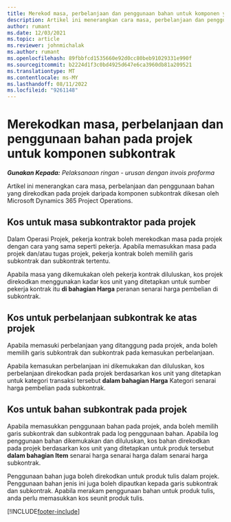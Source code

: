 ```yaml
---
title: Merekod masa, perbelanjaan dan penggunaan bahan untuk komponen yang disubkontrak
description: Artikel ini menerangkan cara masa, perbelanjaan dan penggunaan bahan yang direkodkan pada projek daripada komponen subkontrak dikesan oleh Microsoft Dynamics 365 Project Operations.
author: rumant
ms.date: 12/03/2021
ms.topic: article
ms.reviewer: johnmichalak
ms.author: rumant
ms.openlocfilehash: 89fbbfcd1535660e92d0cc80beb91029331e990f
ms.sourcegitcommit: b2224d1f3c0bd4925d647e6ca3960db81a209521
ms.translationtype: MT
ms.contentlocale: ms-MY
ms.lasthandoff: 08/11/2022
ms.locfileid: "9261148"
---
```

# <a name="recording-time-expenses-and-material-usage-on-projects-for-subcontracted-components"></a>Merekodkan masa, perbelanjaan dan penggunaan bahan pada projek untuk komponen subkontrak

_**Gunakan Kepada:** Pelaksanaan ringan - urusan dengan invois proforma_

Artikel ini menerangkan cara masa, perbelanjaan dan penggunaan bahan yang direkodkan pada projek daripada komponen subkontrak dikesan oleh Microsoft Dynamics 365 Project Operations.

## <a name="costing-for-subcontractor-time-on-projects"></a>Kos untuk masa subkontraktor pada projek
Dalam Operasi Projek, pekerja kontrak boleh merekodkan masa pada projek dengan cara yang sama seperti pekerja. Apabila memasukkan masa pada projek dan/atau tugas projek, pekerja kontrak boleh memilih garis subkontrak dan subkontrak tertentu.

Apabila masa yang dikemukakan oleh pekerja kontrak diluluskan, kos projek direkodkan menggunakan kadar kos unit yang ditetapkan untuk sumber pekerja kontrak itu **di bahagian Harga** peranan senarai harga pembelian di subkontrak.

## <a name="costing-for-subcontracted-expenses-on-projects"></a>Kos untuk perbelanjaan subkontrak ke atas projek
Apabila memasuki perbelanjaan yang ditanggung pada projek, anda boleh memilih garis subkontrak dan subkontrak pada kemasukan perbelanjaan. 

Apabila kemasukan perbelanjaan ini dikemukakan dan diluluskan, kos perbelanjaan direkodkan pada projek berdasarkan kos unit yang ditetapkan untuk kategori transaksi tersebut **dalam bahagian Harga** Kategori senarai harga pembelian pada subkontrak.

## <a name="costing-for-subcontracted-materials-on-projects"></a>Kos untuk bahan subkontrak pada projek
Apabila memasukkan penggunaan bahan pada projek, anda boleh memilih garis subkontrak dan subkontrak pada log penggunaan bahan. Apabila log penggunaan bahan dikemukakan dan diluluskan, kos bahan direkodkan pada projek berdasarkan kos unit yang ditetapkan untuk produk tersebut **dalam bahagian Item** senarai harga senarai harga dalam senarai harga subkontrak.

Penggunaan bahan juga boleh direkodkan untuk produk tulis dalam projek. Penggunaan bahan jenis ini juga boleh dipautkan kepada garis subkontrak dan subkontrak. Apabila merakam penggunaan bahan untuk produk tulis, anda perlu memasukkan kos seunit produk tulis. 


[!INCLUDE[footer-include](../../includes/footer-banner.md)]
